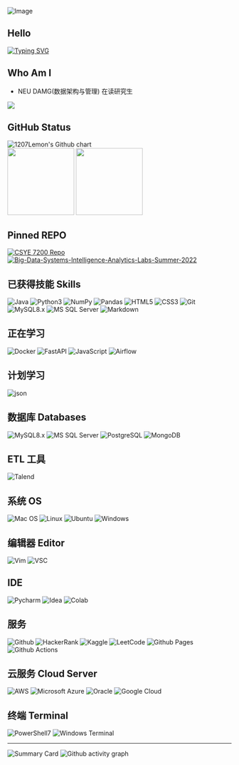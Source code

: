 ![Image](https://camo.githubusercontent.com/6d0807a19a969691c057a01844d93e97e6423ff29f84678ecac1a6e66afe1edd/68747470733a2f2f63646e2e6a7364656c6976722e6e65742f67682f73756e3032323553554e2f70686f746f732f696d616765732f3230323131303331313932343834342e706e67)


## Hello
<!-- 打字效果 -->
[![Typing SVG](https://readme-typing-svg.herokuapp.com?color=1FF7F1&lines=%E6%83%8A%E8%9B%99%E4%B8%8D%E5%8F%AF%E8%AF%AD%E5%A4%A9%EF%BC%8C%E6%8B%9F%E4%BA%8E%E8%99%9A%E4%B9%9F;%E5%A4%8F%E8%99%AB%E4%B8%8D%E5%8F%AF%E8%AF%AD%E5%86%B0%EF%BC%8C%E6%8B%98%E4%BA%8E%E6%97%B6%E4%B9%9F;%E6%9B%B2%E5%A3%AB%E4%B8%8D%E5%8F%AF%E8%AF%AD%E9%81%93%EF%BC%8C%E6%9D%9F%E4%BA%8E%E6%95%99%E4%B9%9F)](https://git.io/typing-svg)

## Who Am I
- NEU DAMG(数据架构与管理) 在读研究生
<div>
  <a href="https://www.github.com/1207Lemon"><img src="https://img.shields.io/badge/GitHub-100000?style=for-the-badge&logo=github&logoColor=white"></a>
</div>

## GitHub Status
<img src="http://ghchart.rshah.org/ff6348/1207Lemon" alt="1207Lemon's Github chart"/>
<div>
  <img height="150px" src="https://github-readme-stats.vercel.app/api?username=1207Lemon&show_icons=true&theme=dark" style="max-width: 100%;">
  <img height="150px" src="https://github-readme-stats.vercel.app/api/top-langs/?username=1207Lemon&layout=compact" style="max-width: 100%;">
  
</div>

## Pinned REPO
<!-- 想要展示的 REPO -->
[![CSYE 7200 Repo](https://github-readme-stats.vercel.app/api/pin/?username=1207Lemon&repo=CSYE7200&theme=dark&bg_color=0d1117&hide_border=true)](https://github.com/1207Lemon/CSYE7200)
[![Big-Data-Systems-Intelligence-Analytics-Labs-Summer-2022](https://github-readme-stats.vercel.app/api/pin/?username=1207Lemon&repo=Big-Data-Systems-Intelligence-Analytics-Labs-Summer-2022&theme=dark&bg_color=0d1117&hide_border=true)](https://github.com/1207Lemon/Big-Data-Systems-Intelligence-Analytics-Labs-Summer-2022)
 

## 已获得技能 Skills
![Java](https://img.shields.io/badge/Java-ED8B00?style=for-the-badge&logo=java&logoColor=white)
![Python3](https://img.shields.io/badge/Python-FFD43B?style=for-the-badge&logo=python&logoColor=blue)
![NumPy](https://img.shields.io/badge/Numpy-777BB4?style=for-the-badge&logo=numpy&logoColor=white)
![Pandas](https://img.shields.io/badge/Pandas-2C2D72?style=for-the-badge&logo=pandas&logoColor=white)
![HTML5](https://img.shields.io/badge/HTML5-E34F26?style=for-the-badge&logo=html5&logoColor=white)
![CSS3](https://img.shields.io/badge/CSS3-1572B6?style=for-the-badge&logo=css3&logoColor=white)
![Git](https://img.shields.io/badge/GIT-E44C30?style=for-the-badge&logo=git&logoColor=white)
![MySQL8.x](https://img.shields.io/badge/MySQL-005C84?style=for-the-badge&logo=mysql&logoColor=white)
![MS SQL Server](https://img.shields.io/badge/Microsoft_SQL_Server-CC2927?style=for-the-badge&logo=microsoft-sql-server&logoColor=white)
![Markdown](https://img.shields.io/badge/Markdown-000000?style=for-the-badge&logo=markdown&logoColor=white)




## 正在学习
![Docker](https://img.shields.io/badge/Docker-2CA5E0?style=for-the-badge&logo=docker&logoColor=white)
![FastAPI](https://img.shields.io/badge/fastapi-109989?style=for-the-badge&logo=FASTAPI&logoColor=white)
![JavaScript](https://img.shields.io/badge/JavaScript-323330?style=for-the-badge&logo=javascript&logoColor=F7DF1E)
![Airflow](https://img.shields.io/badge/Airflow-017CEE?style=for-the-badge&logo=Apache%20Airflow&logoColor=white)


## 计划学习
![json](https://img.shields.io/badge/json-5E5C5C?style=for-the-badge&logo=json&logoColor=white)


## 数据库 Databases
![MySQL8.x](https://img.shields.io/badge/MySQL-005C84?style=for-the-badge&logo=mysql&logoColor=white)
![MS SQL Server](https://img.shields.io/badge/Microsoft_SQL_Server-CC2927?style=for-the-badge&logo=microsoft-sql-server&logoColor=white)
![PostgreSQL](https://img.shields.io/badge/PostgreSQL-316192?style=for-the-badge&logo=postgresql&logoColor=white)
![MongoDB](https://img.shields.io/badge/MongoDB-4EA94B?style=for-the-badge&logo=mongodb&logoColor=white)



## ETL 工具
![Talend](https://img.shields.io/badge/Talend-FF6D70?style=for-the-badge&logo=Talend&logoColor=white)


## 系统 OS
![Mac OS](https://img.shields.io/badge/mac%20os-000000?style=for-the-badge&logo=apple&logoColor=white)
![Linux](https://img.shields.io/badge/Linux-FCC624?style=for-the-badge&logo=linux&logoColor=black)
![Ubuntu](https://img.shields.io/badge/Ubuntu-E95420?style=for-the-badge&logo=ubuntu&logoColor=white)
![Windows](https://img.shields.io/badge/Windows-0078D6?style=for-the-badge&logo=windows&logoColor=white)

## 编辑器 Editor
![Vim](https://img.shields.io/badge/VIM-%2311AB00.svg?&style=for-the-badge&logo=vim&logoColor=white)
![VSC](https://img.shields.io/badge/Visual_Studio_Code-0078D4?style=for-the-badge&logo=visual%20studio%20code&logoColor=white)

## IDE
![Pycharm](https://img.shields.io/badge/PyCharm-000000.svg?&style=for-the-badge&logo=PyCharm&logoColor=white)
![Idea](https://img.shields.io/badge/IntelliJ_IDEA-000000.svg?style=for-the-badge&logo=intellij-idea&logoColor=white)
![Colab](https://img.shields.io/badge/Colab-F9AB00?style=for-the-badge&logo=googlecolab&color=525252)


## 服务
![Github](https://img.shields.io/badge/GitHub-100000?style=for-the-badge&logo=github&logoColor=white)
![HackerRank](https://img.shields.io/badge/-Hackerrank-2EC866?style=for-the-badge&logo=HackerRank&logoColor=white)
![Kaggle](https://img.shields.io/badge/Kaggle-20BEFF?style=for-the-badge&logo=Kaggle&logoColor=white)
![LeetCode](https://img.shields.io/badge/-LeetCode-FFA116?style=for-the-badge&logo=LeetCode&logoColor=black)
![Github Pages](https://img.shields.io/badge/GitHub%20Pages-222222?style=for-the-badge&logo=GitHub%20Pages&logoColor=white)
![Github Actions](https://img.shields.io/badge/GitHub_Actions-2088FF?style=for-the-badge&logo=github-actions&logoColor=white)

## 云服务 Cloud Server
![AWS](https://img.shields.io/badge/Amazon_AWS-FF9900?style=for-the-badge&logo=amazonaws&logoColor=white)
![Microsoft Azure](https://img.shields.io/badge/microsoft%20azure-0089D6?style=for-the-badge&logo=microsoft-azure&logoColor=white)
![Oracle](https://img.shields.io/badge/Oracle-F80000?style=for-the-badge&logo=oracle&logoColor=black)
![Google Cloud](https://img.shields.io/badge/Google_Cloud-4285F4?style=for-the-badge&logo=google-cloud&logoColor=white)

## 终端 Terminal
![PowerShell7](https://img.shields.io/badge/powershell-5391FE?style=for-the-badge&logo=powershell&logoColor=white)
![Windows Terminal](https://img.shields.io/badge/windows%20terminal-4D4D4D?style=for-the-badge&logo=windows%20terminal&logoColor=white)

----
<!-- Github 统计记录 -->
![Summary Card](https://github-profile-summary-cards.vercel.app/api/cards/profile-details?username=1207Lemon&theme=vue)
![Github activity graph](https://activity-graph.herokuapp.com/graph?username=1207Lemon&theme=github)
